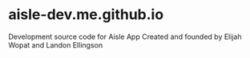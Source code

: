 # aisle-dev.me.github.io
Development source code for Aisle App
Created and founded by Elijah Wopat and Landon Ellingson

